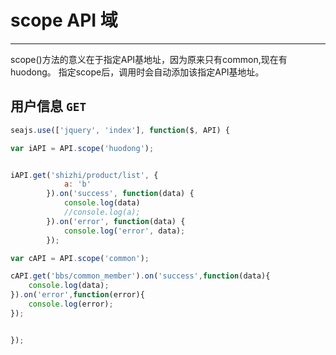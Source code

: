# scope API 域


---

scope()方法的意义在于指定API基地址，因为原来只有common,现在有huodong。
指定scope后，调用时会自动添加该指定API基地址。



## 用户信息 `GET`

````javascript
seajs.use(['jquery', 'index'], function($, API) {

var iAPI = API.scope('huodong');


iAPI.get('shizhi/product/list', {
            a: 'b'
        }).on('success', function(data) {
            console.log(data)
            //console.log(a);
        }).on('error', function(data) {
            console.log('error', data);
        });

var cAPI = API.scope('common');

cAPI.get('bbs/common_member').on('success',function(data){
    console.log(data);
}).on('error',function(error){
    console.log(error);
});


});



````